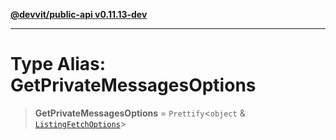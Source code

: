 [**@devvit/public-api v0.11.13-dev**](../../README.md)

---

# Type Alias: GetPrivateMessagesOptions

> **GetPrivateMessagesOptions** = `Prettify`\<`object` & [`ListingFetchOptions`](ListingFetchOptions.md)\>
